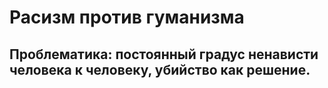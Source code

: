 Расизм против гуманизма
=
Проблематика: постоянный градус ненависти человека к человеку, убийство как решение.  
- 
